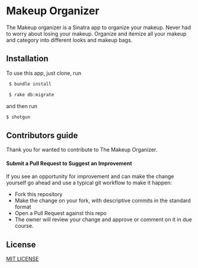 # Makeup Organizer

The Makeup organizer is a Sinatra app to organize your makeup.
Never had to worry about losing your makeup. Organize and itemize all your makeup and category into different looks and makeup bags. 

## Installation
To use this app, just clone, run
```sh
 $ bundle install
 ```

```sh
 $ rake db:migrate
 ```
 and then run
 ```sh
 $ shotgun
 ```





## Contributors guide
Thank you for wanted to contribute to The Makeup Organizer.


#### Submit a Pull Request to Suggest an Improvement
If you see an opportunity for improvement and can make the change yourself go ahead and use a typical git workflow to make it happen:

  - Fork this repository
  - Make the change on your fork, with descriptive commits in the standard format
  - Open a Pull Request against this repo
  - The owner will review your change and approve or comment on it in due course.

## License
[MIT LICENSE]


[MIT LICENSE]: <https://opensource.org/licenses/MIT>
